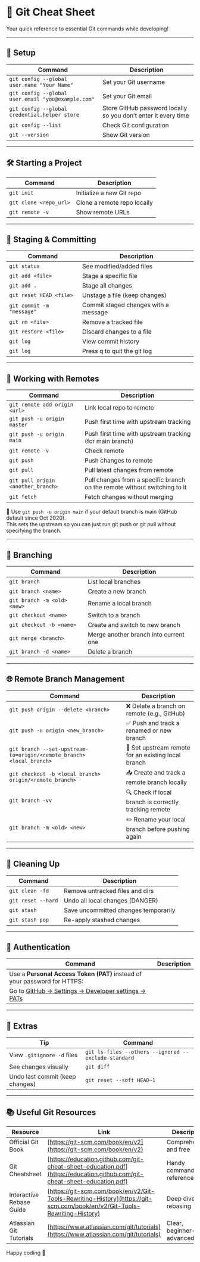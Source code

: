 # 🚀 Git Cheat Sheet

Your quick reference to essential Git commands while developing!

---

## 🔧 Setup

| Command | Description |
|--------|-------------|
| `git config --global user.name "Your Name"` | Set your Git username |
| `git config --global user.email "you@example.com"` | Set your Git email |
| `git config --global credential.helper store` |  Store GitHub password locally so you don’t enter it every time |
| `git config --list` | Check Git configuration |
| `git --version` | Show Git version |

---

## 🛠️ Starting a Project

| Command | Description |
|--------|-------------|
| `git init` | Initialize a new Git repo |
| `git clone <repo_url>` | Clone a remote repo locally |
| `git remote -v` | Show remote URLs |

---

## 📁 Staging & Committing

| Command | Description |
|--------|-------------|
| `git status` | See modified/added files |
| `git add <file>` | Stage a specific file |
| `git add .` | Stage all changes |
| `git reset HEAD <file>` | Unstage a file (keep changes) |
| `git commit -m "message"` | Commit staged changes with a message |
| `git rm <file>` | Remove a tracked file |
| `git restore <file>` | Discard changes to a file |
| `git log` | View commit history |
| `git log` | Press q to quit the git log | git log |

---

## 🔄 Working with Remotes

| Command                            | Description                                              |
|------------------------------------|----------------------------------------------------------|
| `git remote add origin <url>`      | Link local repo to remote                                |
| `git push -u origin master`        | Push first time with upstream tracking                   |
| `git push -u origin main`          | Push first time with upstream tracking (for main branch) |
| `git remote -v`                    | Check remote                                             |
| `git push`                         | Push changes to remote                                   |
| `git pull`                         | Pull latest changes from remote                          |
| `git pull origin <another_branch>` | Pull changes from a specific branch on the remote without switching to it  |
| `git fetch`                        | Fetch changes without merging                            |


📝 Use `git push -u origin main` if your default branch is main (GitHub default since Oct 2020).<br/>
This sets the upstream so you can just run git push or git pull without specifying the branch.

---

## 🌿 Branching

| Command | Description |
|--------|-------------|
| `git branch` | List local branches |
| `git branch <name>` | Create a new branch |
| `git branch -m <old> <new>` | Rename a local branch |
| `git checkout <name>` | Switch to a branch |
| `git checkout -b <name>` | Create and switch to new branch |
| `git merge <branch>` | Merge another branch into current one |
| `git branch -d <name>` | Delete a branch |


---

## 🌐 Remote Branch Management

| Command | Description |
|--------|-------------|
| `git push origin --delete <branch>` | ❌ Delete a branch on remote (e.g., GitHub) |
| `git push -u origin <new_branch>` | ✅ Push and track a renamed or new branch |
| `git branch --set-upstream-to=origin/<remote_branch> <local_branch>` | 🔄 Set upstream remote for an existing local branch |
| `git checkout -b <local_branch> origin/<remote_branch>` | 📥 Create and track a remote branch locally |
| `git branch -vv` | 🔍 Check if local branch is correctly tracking remote |
| `git branch -m <old> <new>` | ✏️ Rename your local branch before pushing again |

---

## 🧹 Cleaning Up

| Command | Description |
|--------|-------------|
| `git clean -fd` | Remove untracked files and dirs |
| `git reset --hard` | Undo all local changes (DANGER) |
| `git stash` | Save uncommitted changes temporarily |
| `git stash pop` | Re-apply stashed changes |

---

## 🔐 Authentication

| Command | Description |
|--------|-------------|
| Use a **Personal Access Token (PAT)** instead of your password for HTTPS: |
| Go to [GitHub → Settings → Developer settings → PATs](https://github.com/settings/tokens) |

---

## 📎 Extras

| Tip                             | Command |
|---------------------------------|---------|
| View `.gitignore -d` files       | `git ls-files --others --ignored --exclude-standard` |
| See changes visually            | `git diff` |
| Undo last commit (keep changes) | `git reset --soft HEAD~1` |

---

## 📚 Useful Git Resources

| Resource                 | Link                                                                                                                     | Description                 |
| ------------------------ | ------------------------------------------------------------------------------------------------------------------------ | --------------------------- |
| Official Git Book        | [https://git-scm.com/book/en/v2](https://git-scm.com/book/en/v2)                                                         | Comprehensive and free      |
| Git Cheatsheet           | [https://education.github.com/git-cheat-sheet-education.pdf](https://education.github.com/git-cheat-sheet-education.pdf) | Handy commands reference    |
| Interactive Rebase Guide | [https://git-scm.com/book/en/v2/Git-Tools-Rewriting-History](https://git-scm.com/book/en/v2/Git-Tools-Rewriting-History) | Deep dive into rebasing     |
| Atlassian Git Tutorials  | [https://www.atlassian.com/git/tutorials](https://www.atlassian.com/git/tutorials)                                       | Clear, beginner-to-advanced |

Happy coding 🚀

